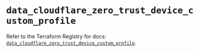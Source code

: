 # `data_cloudflare_zero_trust_device_custom_profile`

Refer to the Terraform Registry for docs: [`data_cloudflare_zero_trust_device_custom_profile`](https://registry.terraform.io/providers/cloudflare/cloudflare/5.1.0/docs/data-sources/zero_trust_device_custom_profile).
